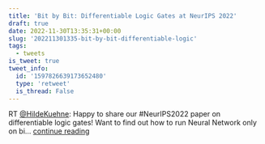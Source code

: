 ```yaml
---
title: 'Bit by Bit: Differentiable Logic Gates at NeurIPS 2022'
draft: true
date: 2022-11-30T13:35:31+00:00
slug: '202211301335-bit-by-bit-differentiable-logic'
tags:
  - tweets
is_tweet: true
tweet_info:
  id: '1597826639173652480'
  type: 'retweet'
  is_thread: False
---
```




RT [@HildeKuehne](https://x.com/HildeKuehne): Happy to share our #NeurIPS2022 paper on differentiable logic gates!
Want to find out how to run Neural Network only on bi… [continue reading](https://x.com/sytelus/status/1597826639173652480)
